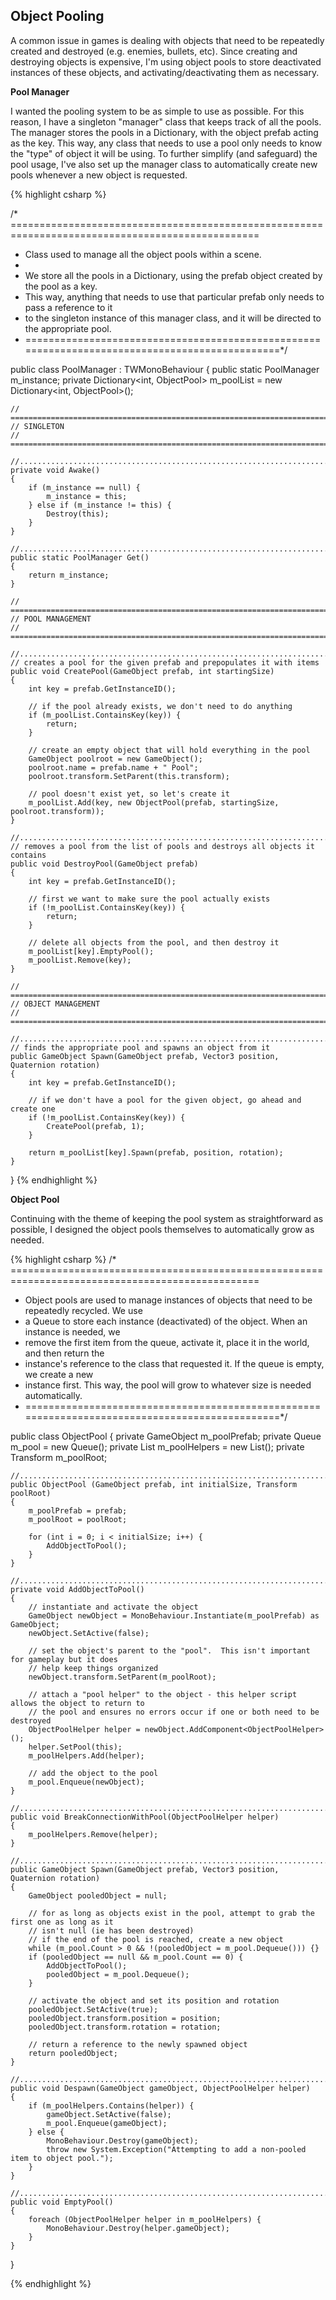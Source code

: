 ## Object Pooling

A common issue in games is dealing with objects that need to be repeatedly created and destroyed (e.g. enemies, bullets, etc). Since creating and destroying objects is expensive, I'm using object pools to store deactivated instances of these objects, and activating/deactivating them as necessary.

**Pool Manager**

I wanted the pooling system to be as simple to use as possible. For this reason, I have a singleton "manager" class that keeps track of all the pools. The manager stores the pools in a Dictionary, with the object prefab acting as the key. This way, any class that needs to use a pool only needs to know the "type" of object it will be using. To further simplify (and safeguard) the pool usage, I've also set up the manager class to automatically create new pools whenever a new object is requested.

{% highlight csharp %}

/* =================================================================================================
 * Class used to manage all the object pools within a scene.
 * 
 * We store all the pools in a Dictionary, using the prefab object created by the pool as a key.
 * This way, anything that needs to use that particular prefab only needs to pass a reference to it
 * to the singleton instance of this manager class, and it will be directed to the appropriate pool.
 * ===============================================================================================*/

public class PoolManager : TWMonoBehaviour
{
	public static PoolManager m_instance;
	private Dictionary<int, ObjectPool> m_poolList = new Dictionary<int, ObjectPool>();

	// =============================================================================================
	// SINGLETON
	// =============================================================================================

	//..............................................................................................
	private void Awake()
	{
		if (m_instance == null) {
			m_instance = this;
		} else if (m_instance != this) {
			Destroy(this);
		}
	}

	//..............................................................................................
	public static PoolManager Get()
	{
		return m_instance;
	}

	// =============================================================================================
	// POOL MANAGEMENT
	// =============================================================================================

	//..............................................................................................
	// creates a pool for the given prefab and prepopulates it with items
	public void CreatePool(GameObject prefab, int startingSize)
	{
		int key = prefab.GetInstanceID();

		// if the pool already exists, we don't need to do anything
		if (m_poolList.ContainsKey(key)) {
			return;
		}

		// create an empty object that will hold everything in the pool
		GameObject poolroot = new GameObject();
		poolroot.name = prefab.name + " Pool";
		poolroot.transform.SetParent(this.transform);

		// pool doesn't exist yet, so let's create it
		m_poolList.Add(key, new ObjectPool(prefab, startingSize, poolroot.transform));
	}

	//..............................................................................................
	// removes a pool from the list of pools and destroys all objects it contains
	public void DestroyPool(GameObject prefab)
	{
		int key = prefab.GetInstanceID();

		// first we want to make sure the pool actually exists
		if (!m_poolList.ContainsKey(key)) {
			return;
		}

		// delete all objects from the pool, and then destroy it
		m_poolList[key].EmptyPool();
		m_poolList.Remove(key);
	}

	// =============================================================================================
	// OBJECT MANAGEMENT
	// =============================================================================================

	//..............................................................................................
	// finds the appropriate pool and spawns an object from it
	public GameObject Spawn(GameObject prefab, Vector3 position, Quaternion rotation)
	{
		int key = prefab.GetInstanceID();

		// if we don't have a pool for the given object, go ahead and create one
		if (!m_poolList.ContainsKey(key)) {
			CreatePool(prefab, 1);
		}

		return m_poolList[key].Spawn(prefab, position, rotation);
	}
}
{% endhighlight %}

**Object Pool**

Continuing with the theme of keeping the pool system as straightforward as possible, I designed the object pools themselves to automatically grow as needed.

{% highlight csharp %}
/* =================================================================================================
 * Object pools are used to manage instances of objects that need to be repeatedly recycled.  We use
 * a Queue to store each instance (deactivated) of the object.  When an instance is needed, we
 * remove the first item from the queue, activate it, place it in the world, and then return the
 * instance's reference to the class that requested it.  If the queue is empty, we create a new
 * instance first.  This way, the pool will grow to whatever size is needed automatically.
 * ===============================================================================================*/

public class ObjectPool
{
	private GameObject m_poolPrefab;
	private Queue<GameObject> m_pool = new Queue<GameObject>();
	private List<ObjectPoolHelper> m_poolHelpers = new List<ObjectPoolHelper>();
	private Transform m_poolRoot;

	//..............................................................................................
	public ObjectPool (GameObject prefab, int initialSize, Transform poolRoot)
	{
		m_poolPrefab = prefab;
		m_poolRoot = poolRoot;

		for (int i = 0; i < initialSize; i++) {
			AddObjectToPool();
		}
	}

	//..............................................................................................
	private void AddObjectToPool()
	{
		// instantiate and activate the object
		GameObject newObject = MonoBehaviour.Instantiate(m_poolPrefab) as GameObject;
		newObject.SetActive(false);

		// set the object's parent to the "pool".  This isn't important for gameplay but it does
		// help keep things organized
		newObject.transform.SetParent(m_poolRoot);

		// attach a "pool helper" to the object - this helper script allows the object to return to
		// the pool and ensures no errors occur if one or both need to be destroyed
		ObjectPoolHelper helper = newObject.AddComponent<ObjectPoolHelper>();
		helper.SetPool(this);
		m_poolHelpers.Add(helper);

		// add the object to the pool
		m_pool.Enqueue(newObject);
	}

	//..............................................................................................
	public void BreakConnectionWithPool(ObjectPoolHelper helper)
	{
		m_poolHelpers.Remove(helper);
	}

	//..............................................................................................
	public GameObject Spawn(GameObject prefab, Vector3 position, Quaternion rotation)
	{
		GameObject pooledObject = null;

		// for as long as objects exist in the pool, attempt to grab the first one as long as it
		// isn't null (ie has been destroyed)
		// if the end of the pool is reached, create a new object
		while (m_pool.Count > 0 && !(pooledObject = m_pool.Dequeue())) {}
		if (pooledObject == null && m_pool.Count == 0) {
			AddObjectToPool();
			pooledObject = m_pool.Dequeue();
		}

		// activate the object and set its position and rotation
		pooledObject.SetActive(true);
		pooledObject.transform.position = position;
		pooledObject.transform.rotation = rotation;

		// return a reference to the newly spawned object
		return pooledObject;
	}

	//..............................................................................................
	public void Despawn(GameObject gameObject, ObjectPoolHelper helper)
	{
		if (m_poolHelpers.Contains(helper)) {
			gameObject.SetActive(false);
			m_pool.Enqueue(gameObject);
		} else {
			MonoBehaviour.Destroy(gameObject);
			throw new System.Exception("Attempting to add a non-pooled item to object pool.");
		}
	}

	//..............................................................................................
	public void EmptyPool()
	{
		foreach (ObjectPoolHelper helper in m_poolHelpers) {
			MonoBehaviour.Destroy(helper.gameObject);
		}
	}
}

{% endhighlight %}


